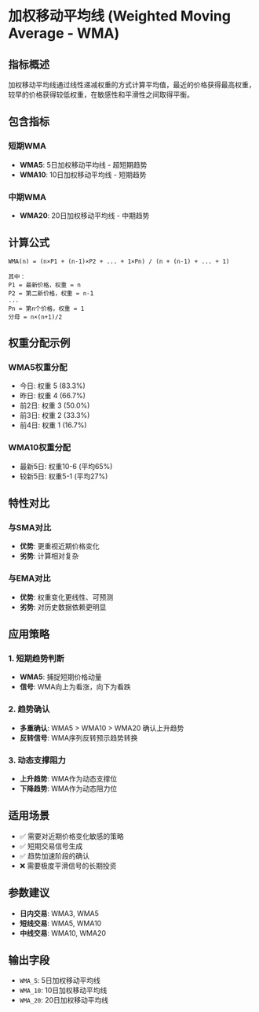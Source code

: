 # 加权移动平均线 (Weighted Moving Average - WMA)

## 指标概述
加权移动平均线通过线性递减权重的方式计算平均值，最近的价格获得最高权重，较早的价格获得较低权重，在敏感性和平滑性之间取得平衡。

## 包含指标

### 短期WMA
- **WMA5**: 5日加权移动平均线 - 超短期趋势
- **WMA10**: 10日加权移动平均线 - 短期趋势

### 中期WMA
- **WMA20**: 20日加权移动平均线 - 中期趋势

## 计算公式
```
WMA(n) = (n×P1 + (n-1)×P2 + ... + 1×Pn) / (n + (n-1) + ... + 1)

其中：
P1 = 最新价格，权重 = n
P2 = 第二新价格，权重 = n-1
...
Pn = 第n个价格，权重 = 1
分母 = n×(n+1)/2
```

## 权重分配示例

### WMA5权重分配
- 今日: 权重 5 (83.3%)
- 昨日: 权重 4 (66.7%) 
- 前2日: 权重 3 (50.0%)
- 前3日: 权重 2 (33.3%)
- 前4日: 权重 1 (16.7%)

### WMA10权重分配  
- 最新5日: 权重10-6 (平均65%)
- 较新5日: 权重5-1 (平均27%)

## 特性对比

### 与SMA对比
- **优势**: 更重视近期价格变化
- **劣势**: 计算相对复杂

### 与EMA对比  
- **优势**: 权重变化更线性、可预测
- **劣势**: 对历史数据依赖更明显

## 应用策略

### 1. 短期趋势判断
- **WMA5**: 捕捉短期价格动量
- **信号**: WMA向上为看涨，向下为看跌

### 2. 趋势确认
- **多重确认**: WMA5 > WMA10 > WMA20 确认上升趋势
- **反转信号**: WMA序列反转预示趋势转换

### 3. 动态支撑阻力
- **上升趋势**: WMA作为动态支撑位
- **下降趋势**: WMA作为动态阻力位

## 适用场景
- ✅ 需要对近期价格变化敏感的策略
- ✅ 短期交易信号生成
- ✅ 趋势加速阶段的确认
- ❌ 需要极度平滑信号的长期投资

## 参数建议
- **日内交易**: WMA3, WMA5
- **短线交易**: WMA5, WMA10
- **中线交易**: WMA10, WMA20

## 输出字段
- `WMA_5`: 5日加权移动平均线
- `WMA_10`: 10日加权移动平均线  
- `WMA_20`: 20日加权移动平均线 